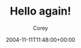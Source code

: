 ---
title: 'Hello again!'
posts: 3
hash: 't332'
author: 'Corey'
date: 2004-11-11T11:48:00+00:00
sources:
  - http://forums.tokipona.org/viewtopic.php%3Ft=332.html
---